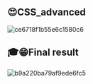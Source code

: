 ## 😍CSS_advanced
![ce6718f1b55e6c1580c6](https://github.com/user-attachments/assets/3485b0d3-6598-49fa-bf10-06214d3c0d7f)



## 🎓😁Final result



![b9a220ba79af9ede6fc5](https://github.com/user-attachments/assets/c628b35d-ed5c-43de-bdd7-6944423718de)
